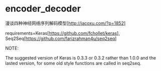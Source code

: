 # encoder_decoder

漫谈四种神经网络序列解码模型[http://jacoxu.com/?p=1852]

requirements=Keras[https://github.com/fchollet/keras], 
             Seq2Seq[https://github.com/farizrahman4u/seq2seq]


NOTE:

The suggested version of Keras is 0.3.3 or 0.3.2 rather than 1.0.0 and the lasted version, for some old style functions are called in seq2seq.   
